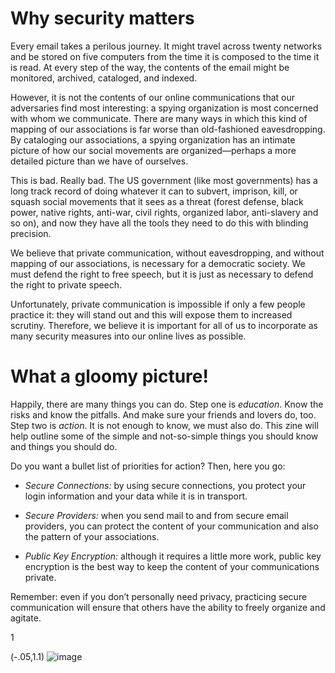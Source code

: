 Why security matters
====================

Every email takes a perilous journey. It might travel across twenty
networks and be stored on five computers from the time it is composed to
the time it is read. At every step of the way, the contents of the email
might be monitored, archived, cataloged, and indexed.

However, it is not the contents of our online communications that our
adversaries find most interesting: a spying organization is most
concerned with whom we communicate. There are many ways in which this
kind of mapping of our associations is far worse than old-fashioned
eavesdropping. By cataloging our associations, a spying organization has
an intimate picture of how our social movements are organized—perhaps a
more detailed picture than we have of ourselves.

This is bad. Really bad. The US government (like most governments) has a
long track record of doing whatever it can to subvert, imprison, kill,
or squash social movements that it sees as a threat (forest defense,
black power, native rights, anti-war, civil rights, organized labor,
anti-slavery and so on), and now they have all the tools they need to do
this with blinding precision.

We believe that private communication, without eavesdropping, and
without mapping of our associations, is necessary for a democratic
society. We must defend the right to free speech, but it is just as
necessary to defend the right to private speech.

Unfortunately, private communication is impossible if only a few people
practice it: they will stand out and this will expose them to increased
scrutiny. Therefore, we believe it is important for all of us to
incorporate as many security measures into our online lives as possible.

What a gloomy picture!
======================

Happily, there are many things you can do. Step one is *education*. Know
the risks and know the pitfalls. And make sure your friends and lovers
do, too. Step two is *action*. It is not enough to know, we must also
do. This zine will help outline some of the simple and not-so-simple
things you should know and things you should do.

Do you want a bullet list of priorities for action? Then, here you go:

-   *Secure Connections:* by using secure connections, you protect your
    login information and your data while it is in transport.

-   *Secure Providers:* when you send mail to and from secure email
    providers, you can protect the content of your communication and
    also the pattern of your associations.

-   *Public Key Encryption:* although it requires a little more work,
    public key encryption is the best way to keep the content of your
    communications private.

Remember: even if you don’t personally need privacy, practicing secure
communication will ensure that others have the ability to freely
organize and agitate.

1

(-.05,1.1) ![image](racoon)
